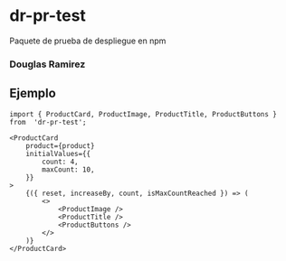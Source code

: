 # dr-pr-test

Paquete de prueba de despliegue en npm

### Douglas Ramirez

## Ejemplo

```
import { ProductCard, ProductImage, ProductTitle, ProductButtons } from  'dr-pr-test';
```

```
<ProductCard
	product={product}
	initialValues={{
		count: 4,
		maxCount: 10,
	}}
>
	{({ reset, increaseBy, count, isMaxCountReached }) => (
		<>
			<ProductImage />
			<ProductTitle />
			<ProductButtons />
		</>
	)}
</ProductCard>
```
